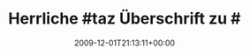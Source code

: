 ---
retweeted: false
source: <a href="http://twitter.com" rel="nofollow">Twitter Web Client</a>
entities:
  hashtags:
  - text: taz
    indices:
    - '10'
    - '14'
  - text: cdu
    indices:
    - '30'
    - '34'
  symbols: []
  user_mentions: []
  urls: []
display_text_range:
- '0'
- '64'
favorite_count: '0'
id_str: '6247073450'
truncated: false
retweet_count: '0'
id: '6247073450'
created_at: Tue Dec 01 21:13:11 +0000 2009
favorited: false
full_text: 'Herrliche #taz Überschrift zu #cdu Bild: ''Kristinä Verkündigung'''
lang: de
tags:
- taz
- cdu
- pesos:twitter
date: '2009-12-01T21:13:11+00:00'
src: https://twitter.com/bascht/status/6247073450
original_url: https://twitter.com/bascht/status/6247073450
type: twitter_tweet
text: 'Herrliche #taz Überschrift zu #cdu Bild: ''Kristinä Verkündigung'''
title: 'Herrliche #taz Überschrift zu #'

---